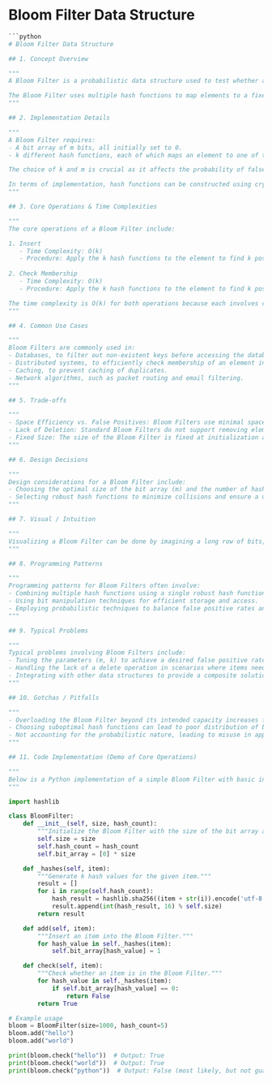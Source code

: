 # Bloom Filter Data Structure

```python
```python
# Bloom Filter Data Structure

## 1. Concept Overview

"""
A Bloom Filter is a probabilistic data structure used to test whether an element is a member of a set. It is designed for space efficiency and allows for fast insertions and membership tests. However, it may produce false positives, meaning it might incorrectly report that an element is present when it is not. False negatives, on the other hand, are not possible; if a Bloom Filter indicates an element is not present, it is definitely not in the set.

The Bloom Filter uses multiple hash functions to map elements to a fixed-size bit array. For each element inserted, the bits at the positions determined by the hash functions are set to 1. To test for membership, the bit array is checked at the positions specified by the hash functions. If all bits are set to 1, the element is considered potentially in the set; if any bit is 0, the element is definitely not in the set.
"""

## 2. Implementation Details

"""
A Bloom Filter requires:
- A bit array of m bits, all initially set to 0.
- k different hash functions, each of which maps an element to one of the m array positions with a uniform random distribution.

The choice of k and m is crucial as it affects the probability of false positives. Typically, the optimal number of hash functions k is (m/n) * ln(2), where n is the number of expected elements to be inserted.

In terms of implementation, hash functions can be constructed using cryptographic hash functions like SHA-256, combined with a modulus operation to ensure the output is within the range of the bit array size.
"""

## 3. Core Operations & Time Complexities

"""
The core operations of a Bloom Filter include:

1. Insert
   - Time Complexity: O(k)
   - Procedure: Apply the k hash functions to the element to find k positions in the bit array, and set each position to 1.
   
2. Check Membership
   - Time Complexity: O(k)
   - Procedure: Apply the k hash functions to the element to find k positions in the bit array. If any of these positions is 0, the element is definitely not in the set. If all are 1, the element may be in the set (with some probability of false positive).

The time complexity is O(k) for both operations because each involves computing k hash functions.
"""

## 4. Common Use Cases

"""
Bloom Filters are commonly used in:
- Databases, to filter out non-existent keys before accessing the database, reducing disk reads.
- Distributed systems, to efficiently check membership of an element in a large distributed dataset.
- Caching, to prevent caching of duplicates.
- Network algorithms, such as packet routing and email filtering.
"""

## 5. Trade-offs

"""
- Space Efficiency vs. False Positives: Bloom Filters use minimal space compared to other data structures like sets but at the cost of false positives.
- Lack of Deletion: Standard Bloom Filters do not support removing elements without increasing the false positive rate.
- Fixed Size: The size of the Bloom Filter is fixed at initialization and cannot be changed without reconstructing it.
"""

## 6. Design Decisions

"""
Design considerations for a Bloom Filter include:
- Choosing the optimal size of the bit array (m) and the number of hash functions (k) based on the expected number of elements (n) and acceptable false positive rate (p).
- Selecting robust hash functions to minimize collisions and ensure a uniform distribution of hash values across the bit array.
"""

## 7. Visual / Intuition

"""
Visualizing a Bloom Filter can be done by imagining a long row of bits, each initially set to 0. As elements are inserted, specific bits are set to 1 based on hash functions. Checking membership involves verifying if all the relevant bits for an element are set to 1. If any bit is 0, the element is not present.
"""

## 8. Programming Patterns

"""
Programming patterns for Bloom Filters often involve:
- Combining multiple hash functions using a single robust hash function and varying seeds or salts.
- Using bit manipulation techniques for efficient storage and access.
- Employing probabilistic techniques to balance false positive rates and space complexity.
"""

## 9. Typical Problems

"""
Typical problems involving Bloom Filters include:
- Tuning the parameters (m, k) to achieve a desired false positive rate.
- Handling the lack of a delete operation in scenarios where items need to be removed.
- Integrating with other data structures to provide a composite solution for large-scale data processing.
"""

## 10. Gotchas / Pitfalls

"""
- Overloading the Bloom Filter beyond its intended capacity increases false positive rates significantly.
- Choosing suboptimal hash functions can lead to poor distribution of bits and increased collisions.
- Not accounting for the probabilistic nature, leading to misuse in applications requiring certainty.
"""

## 11. Code Implementation (Demo of Core Operations)

"""
Below is a Python implementation of a simple Bloom Filter with basic insert and membership check operations.
"""

import hashlib

class BloomFilter:
    def __init__(self, size, hash_count):
        """Initialize the Bloom Filter with the size of the bit array and the number of hash functions."""
        self.size = size
        self.hash_count = hash_count
        self.bit_array = [0] * size

    def _hashes(self, item):
        """Generate k hash values for the given item."""
        result = []
        for i in range(self.hash_count):
            hash_result = hashlib.sha256((item + str(i)).encode('utf-8')).hexdigest()
            result.append(int(hash_result, 16) % self.size)
        return result

    def add(self, item):
        """Insert an item into the Bloom Filter."""
        for hash_value in self._hashes(item):
            self.bit_array[hash_value] = 1

    def check(self, item):
        """Check whether an item is in the Bloom Filter."""
        for hash_value in self._hashes(item):
            if self.bit_array[hash_value] == 0:
                return False
        return True

# Example usage
bloom = BloomFilter(size=1000, hash_count=5)
bloom.add("hello")
bloom.add("world")

print(bloom.check("hello"))  # Output: True
print(bloom.check("world"))  # Output: True
print(bloom.check("python"))  # Output: False (most likely, but not guaranteed)
```
```